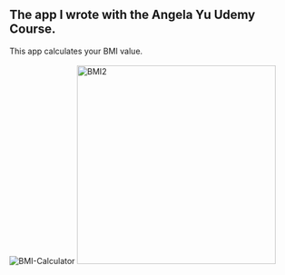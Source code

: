 The app I wrote with the Angela Yu Udemy Course.
--
This app calculates your BMI value.<br><br>
![BMI-Calculator](https://github.com/kadiroruc/BMI-Calculator/assets/92309764/c7e3b945-ad68-4550-a5fd-d392cc98670a)
<img width="350" alt="BMI2" src="https://github.com/kadiroruc/BMI-Calculator/assets/92309764/f16e9303-3714-42a2-8e2a-7d38006c8eaf">

